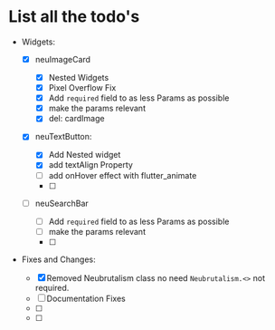 # List all the todo's

- Widgets:

    - [x] neuImageCard


      - [x] Nested Widgets
      - [x] Pixel Overflow Fix
      - [x] Add `required` field to as less Params as possible
      - [x] make the params relevant
      - [x] del: cardImage

    - [x] neuTextButton:
        - [x] Add Nested widget
        - [x] add textAlign Property
        - [ ] add onHover effect with flutter_animate
        - [ ]  
    
    - [ ] neuSearchBar
      - [ ] Add `required` field to as less Params as possible
      - [ ] make the params relevant
      - [ ] 
- Fixes and Changes:
    - [x] Removed Neubrutalism class no need `Neubrutalism.<>` not required.
    - [ ] Documentation Fixes
    - [ ] 
    - [ ] 